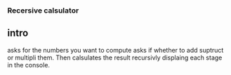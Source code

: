 ### Recersive calsulator

## intro

asks for the numbers you want to compute asks if whether to add suptruct or multipli them.
Then calsulates the result recursivly displaing each stage in the console.
